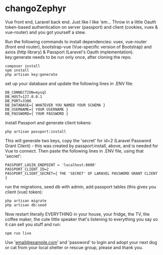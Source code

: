 # changoZephyr
Vue front end, Laravel back end.  Just like I like 'em... Throw in a little Oauth token-based authentication on server (passport) and client (cookies, vuex & vue-router) and you got yourself a stew.


Run the following commands to install dependencies: vuex, vue-router (front end router), bootstrap-vue (Vue-specific version of Bootstrap) and axios (http library) & Passport (Laravel's Oauth implementation).  key:generate needs to be run only once, after cloning the repo.

```
composer install
npm install
php artisan key:generate

``` 

set up your database and update the following lines in .ENV file:
```
DB_CONNECTION=mysql
DB_HOST=127.0.0.1
DB_PORT=3306
DB_DATABASE={ WHATEVER YOU NAMED YOUR SCHEMA }
DB_USERNAME={ YOUR USERNAME }
DB_PASSWORD={ YOUR PASSWORD }
```

install Passport and generate client tokens:
```
php artisan passport:install
```

This will generate two keys, copy the 'secret' for id=2 (Laravel Password Grant Client) - this was created by passport:install, above, and is needed for Vue to connect.  Then paste the following lines in .ENV file, using that 'secret':

```
PASSPORT_LOGIN_ENDPOINT = 'localhost:8000'
PASSPORT_CLIENT_ID=2
PASSPORT_CLIENT_SECRET={ THE 'SECRET' OF LARAVEL PASSWORD GRANT CLIENT }
```

run the migrations, seed db with admin, add passport tables (this gives you client (vue) token): 
```
php artisan migrate
php artisan db:seed
```


Now restart literally EVERYTHING in your house, your fridge, the TV, the coffee maker, the cute little speaker that's listening to everything you say so it can sell you stuff and run:

```
npm run live
``` 

Use 'email@example.com' and 'password' to login and adopt your next dog or cat from your local shelter or rescue group, please and thank you.
